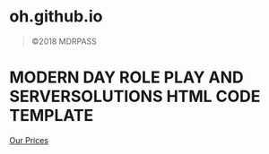 # oh.github.io
>&copy;2018 MDRPASS
<html>
<head>
    <meta name="viewport" content="width:device-width">   
</head>
  <body>
<div class="header">
<h1> MODERN DAY ROLE PLAY AND SERVERSOLUTIONS HTML CODE TEMPLATE</h1>
<a href="ourprices.html">Our Prices</a>
</div>
    </body>
</html>
